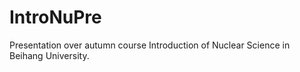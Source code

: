 # IntroNuPre
Presentation over autumn course Introduction of Nuclear Science in Beihang University.

